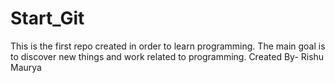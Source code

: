 # Start_Git
This is the first repo created in order to learn programming. The main goal is to discover new things and work related to programming.
Created By- Rishu Maurya